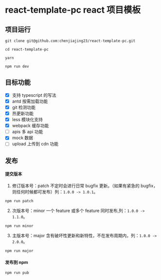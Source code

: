 # react-template-pc react 项目模板

## 项目运行

```shell
git clone git@github.com:chenjiajing23/react-template-pc.git

cd react-template-pc

yarn

npm run dev

```

## 目标功能

- [x] 支持 typescript 的写法
- [x] antd 按需加载功能
- [x] git 检测功能
- [x] 热更新功能
- [x] less 模块化支持
- [x] webpack 缓存功能
- [ ] apis 多 api 功能
- [x] mock 数据
- [ ] upload 上传到 cdn 功能

## 发布

#### 提交版本

1. 修订版本号：patch 不定时会进行日常 bugfix 更新。（如果有紧急的 bugfix，则任何时候都可发布）列：`1.0.0 -> 1.0.1`。

```shell
npm run patch
```

2. 次版本号：minor 一个 feature 或多个 feature 同时发布,列：`1.0.0 -> 1.1.0`。

```shell
npm run minor
```

3. 主版本号：major 含有破坏性更新和新特性，不在发布周期内，列：`1.0.0 -> 2.0.0`。

```shell
npm run major
```

#### 发布到 npm

```shell
npm run pub
```
